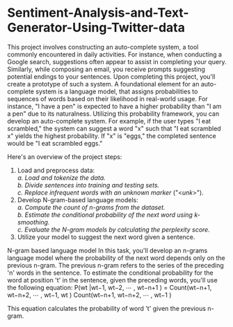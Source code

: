 # Sentiment-Analysis-and-Text-Generator-Using-Twitter-data
This project involves constructing an auto-complete system, a tool commonly encountered in daily
activities. For instance, when conducting a Google search, suggestions often appear to assist in completing
your query. Similarly, while composing an email, you receive prompts suggesting potential endings to your
sentences. Upon completing this project, you'll create a prototype of such a system.
A foundational element for an auto-complete system is a language model, that assigns probabilities to
sequences of words based on their likelihood in real-world usage. For instance, "I have a pen" is expected
to have a higher probability than "I am a pen" due to its naturalness.
Utilizing this probability framework, you can develop an auto-complete system. For example, if the user
types "I eat scrambled," the system can suggest a word "x" such that "I eat scrambled x" yields the highest
probability. If "x" is "eggs," the completed sentence would be "I eat scrambled eggs."

Here's an overview of the project steps:
1. Load and preprocess data:<br>
*a. Load and tokenize the data.<br>
b. Divide sentences into training and testing sets.<br>
c. Replace infrequent words with an unknown marker* ("<*unk*>").<br>
2. Develop N-gram-based language models:<br>
*a. Compute the count of n-grams from the dataset.<br>
b. Estimate the conditional probability of the next word using k-smoothing.<br>
c. Evaluate the N-gram models by calculating the perplexity score.<br>*
3. Utilize your model to suggest the next word given a sentence.<br>

N-gram based language model
In this task, you'll develop an n-grams language model where the probability of the next word depends
only on the previous n-gram. The previous n-gram refers to the series of the preceding 'n' words in the
sentence. To estimate the conditional probability for the word at position 't' in the sentence, given the
preceding words, you'll use the following equation:
P(wt
|wt−1, wt−2, ⋯ , wt−n+1
) =
Count(wt−n+1, wt−n+2, ⋯ , wt−1, wt
)
Count(wt−n+1, wt−n+2, ⋯ , wt−1
)

This equation calculates the probability of word 't' given the previous n-gram.
